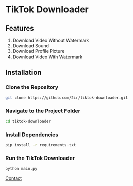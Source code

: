 # TikTok Downloader

## Features
1. Download Video Without Watermark
2. Download Sound
3. Download Profile Picture
4. Download Video With Watermark


## Installation

### Clone the Repository
```bash
git clone https://github.com/2ir/tiktok-downloader.git
```

### Navigate to the Project Folder
```bash
cd tiktok-downloader
```

### Install Dependencies
```bash
pip install -r requirements.txt
```

### Run the TikTok Downloader
```bash
python main.py
```

[Contact](mailto:caio697@protonmail.com)
